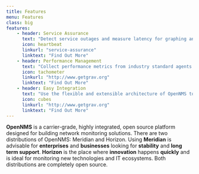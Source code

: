 ```yaml
---
title: Features
menu: Features
class: big
features:
	- header: Service Assurance
	  text: "Detect service outages and measure latency for graphing and thresholding via synthetic polling. Out-of-the-box support for many applications with configurable service monitors. Remotely monitor applications and services from the user's perspective."
	  icon: heartbeat
	  linkurl: "service-assurance"
	  linktext: "Find Out More"
	- header: Performance Management
	  text: "Collect performance metrics from industry standard agents via SNMP, JMX, WMI, NRPE, NSClient++ and XMP simply through configuration. Gather performance data from applications via customizable generic collectors with HTTP, JDBC, XML or JSON."
	  icon: tachometer
	  linkurl: "http://www.getgrav.org" 
	  linktext: "Find Out More"
	- header: Easy Integration
	  text: "Use the flexible and extensible architecture of OpenNMS to extend service polling and performance data collection frameworks. Strong north bound interfaces for Alarms and ReST API help to integrate OpenNMS into your existing infrastructure."
	  icon: cubes
	  linkurl: "http://www.getgrav.org" 
	  linktext: "Find Out More"
---
```


**OpenNMS** is a carrier-grade, highly integrated, open source platform designed for building network monitoring solutions.
There are two distributions of OpenNMS: Meridian and Horizon. Using **Meridian** is advisable for **enterprises** and **businesses** looking for **stability** and **long term support**. **Horizon** is the place where **innovation** happens **quickly** and is ideal for monitoring new technologies and IT ecosystems. Both distributions are completely open source.
